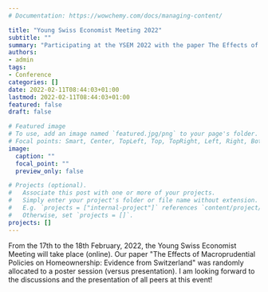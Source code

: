 ```yaml
---
# Documentation: https://wowchemy.com/docs/managing-content/

title: "Young Swiss Economist Meeting 2022"
subtitle: ""
summary: "Participating at the YSEM 2022 with the paper The Effects of Macroprudential Policies on Homeownership: Evidence from Switzerland "
authors: 
- admin
tags:
- Conference
categories: []
date: 2022-02-11T08:44:03+01:00
lastmod: 2022-02-11T08:44:03+01:00
featured: false
draft: false

# Featured image
# To use, add an image named `featured.jpg/png` to your page's folder.
# Focal points: Smart, Center, TopLeft, Top, TopRight, Left, Right, BottomLeft, Bottom, BottomRight.
image:
  caption: ""
  focal_point: ""
  preview_only: false

# Projects (optional).
#   Associate this post with one or more of your projects.
#   Simply enter your project's folder or file name without extension.
#   E.g. `projects = ["internal-project"]` references `content/project/deep-learning/index.md`.
#   Otherwise, set `projects = []`.
projects: []
---
```



From the 17th to the 18th February, 2022, the Young Swiss Economist Meeting will take place (online). Our paper "The Effects of Macroprudential Policies on Homeownership: Evidence from Switzerland" was randomly allocated to a poster session (versus presentation). I am looking forward to the discussions and the presentation of all peers at this event!